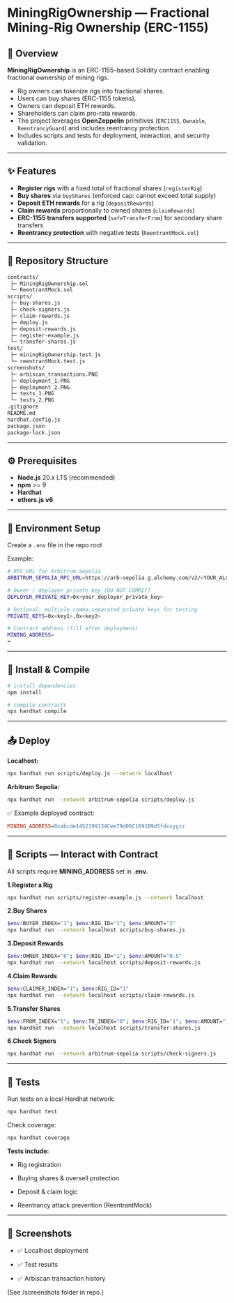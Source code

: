 # MiningRigOwnership — Fractional Mining-Rig Ownership (ERC-1155)

## 📌 Overview

**MiningRigOwnership** is an ERC-1155–based Solidity contract enabling fractional ownership of mining rigs.

- Rig owners can tokenize rigs into fractional shares.  
- Users can buy shares (ERC-1155 tokens).  
- Owners can deposit ETH rewards.  
- Shareholders can claim pro-rata rewards.  
- The project leverages **OpenZeppelin** primitives (`ERC1155`, `Ownable`, `ReentrancyGuard`) and includes reentrancy protection.  
- Includes scripts and tests for deployment, interaction, and security validation.

---

## ✨ Features

- **Register rigs** with a fixed total of fractional shares (`registerRig`)  
- **Buy shares** via `buyShares` (enforced cap: cannot exceed total supply)  
- **Deposit ETH rewards** for a rig (`depositRewards`)  
- **Claim rewards** proportionally to owned shares (`claimRewards`)  
- **ERC-1155 transfers supported** (`safeTransferFrom`) for secondary share transfers  
- **Reentrancy protection** with negative tests (`ReentrantMock.sol`)  

---

## 📂 Repository Structure

```bash
contracts/
 ├─ MiningRigOwnership.sol
 └─ ReentrantMock.sol
scripts/
 ├─ buy-shares.js
 ├─ check-signers.js
 ├─ claim-rewards.js
 ├─ deploy.js
 ├─ deposit-rewards.js
 ├─ register-example.js
 └─ transfer-shares.js
test/
 ├─ miningRigOwnership.test.js
 └─ reentrantMock.test.js
screenshots/
 ├─ arbiscan_transactions.PNG
 ├─ deployment_1.PNG
 ├─ deployment_2.PNG
 ├─ tests_1.PNG
 └─ tests_2.PNG
.gitignore
README.md
hardhat.config.js
package.json
package-lock.json
```
---

## ⚙️ Prerequisites

- **Node.js** 20.x LTS (recommended)  
- **npm** >= 9  
- **Hardhat**  
- **ethers.js v6**

---

## 🔑 Environment Setup

Create a `.env` file in the repo root

Example:

```bash
# RPC URL for Arbitrum Sepolia
ARBITRUM_SEPOLIA_RPC_URL=https://arb-sepolia.g.alchemy.com/v2/<YOUR_ALCHEMY_KEY>

# Owner / deployer private key (DO NOT COMMIT)
DEPLOYER_PRIVATE_KEY=0x<your_deployer_private_key>

# Optional: multiple comma-separated private keys for testing
PRIVATE_KEYS=0x<key1>,0x<key2>

# Contract address (fill after deployment)
MINING_ADDRESS=
➡️ 
```
---

## 🚀 Install & Compile

```bash
# install dependencies
npm install

# compile contracts
npx hardhat compile
```
---

## 📤 Deploy
**Localhost:**

```bash
npx hardhat run scripts/deploy.js --network localhost
```
**Arbitrum Sepolia:**
```bash
npx hardhat run --network arbitrum-sepolia scripts/deploy.js
```

✅ Example deployed contract:
```ini
MINING_ADDRESS=0xabcde1452199134Cee79d06C1691B9d5fdxxyyzz
```
---

## 📜 Scripts — Interact with Contract
All scripts require **MINING_ADDRESS** set in **.env.**

**1.Register a Rig**
```bash
npx hardhat run scripts/register-example.js --network localhost
```

**2.Buy Shares**
```bash
$env:BUYER_INDEX="1"; $env:RIG_ID="1"; $env:AMOUNT="2"
npx hardhat run --network localhost scripts/buy-shares.js
```

**3.Deposit Rewards**
```bash
$env:OWNER_INDEX="0"; $env:RIG_ID="1"; $env:AMOUNT="0.5"
npx hardhat run --network localhost scripts/deposit-rewards.js
```

**4.Claim Rewards**
```bash
$env:CLAIMER_INDEX="1"; $env:RIG_ID="1"
npx hardhat run --network localhost scripts/claim-rewards.js
```

**5.Transfer Shares**
```bash
$env:FROM_INDEX="1"; $env:TO_INDEX="0"; $env:RIG_ID="1"; $env:AMOUNT="1"
npx hardhat run --network localhost scripts/transfer-shares.js
```

**6.Check Signers**
```bash
npx hardhat run --network arbitrum-sepolia scripts/check-signers.js
```
---

## 🧪 Tests
Run tests on a local Hardhat network:
```bash
npx hardhat test
```

Check coverage:
```bash
npx hardhat coverage
```

**Tests include:**
- Rig registration

- Buying shares & oversell protection

- Deposit & claim logic

- Reentrancy attack prevention (ReentrantMock)
---

## 📸 Screenshots
- ✅ Localhost deployment

- ✅ Test results

- ✅ Arbiscan transaction history

(See /screenshots folder in repo.)